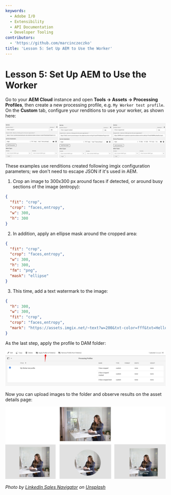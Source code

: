 ```yaml
---
keywords:
  - Adobe I/O
  - Extensibility
  - API Documentation
  - Developer Tooling
contributors:
  - 'https://github.com/marcinczeczko'
title: 'Lesson 5: Set Up AEM to Use the Worker'
---
```


# Lesson 5: Set Up AEM to Use the Worker

Go to your **AEM Cloud** instance and open **Tools -> Assets -> Processing Profiles**, then create a new processing profile, e.g. `My Worker test profile`.
On the **Custom** tab, configure your renditions to use your worker, as shown here:

![Config of custom renditions](assets/processing-profile-1800.png)

These examples use renditions created following imgix configuration parameters; we don't need to escape JSON if it's used in AEM.

1. Crop an image to 300x300 px around faces if detected, or around busy sections of the image (entropy):

  ```json
  {
    "fit": "crop",
    "crop": "faces,entropy",
    "w": 300,
    "h": 300
  }
  ```

2. In addition, apply an ellipse mask around the cropped area:

  ```json
  {
    "fit": "crop",
    "crop": "faces,entropy",
    "w": 300,
    "h": 300,
    "fm": "png",
    "mask": "ellipse"
  }
  ```

3. This time, add a text watermark to the image:

  ```json
  {
    "h": 300,
    "w": 300,
    "fit": "crop",
    "crop": "faces,entropy",
    "mark": "https://assets.imgix.net/~text?w=200&txt-color=fff&txt=Hello+world&txt-size=16&txt-lead=0&txt-pad=15&bg=80002228&txt-font=Avenir-Heavy"
  }
  ```

As the last step, apply the profile to DAM folder:

![Apply Profile to Folder](assets/apply-profile-to-folder.png)

Now you can upload images to the folder and observe results on the asset details page:

![Renditions list in Asset view](assets/worker-results.png) 

*Photo by [LinkedIn Sales Navigator](https://unsplash.com/@linkedinsalesnavigator?utm_source=unsplash&amp;utm_medium=referral&amp;utm_content=creditCopyText) on [Unsplash](https://unsplash.com/s/photos/women-sitting?utm_source=unsplash&amp;utm_medium=referral&amp;utm_content=creditCopyText)* 

